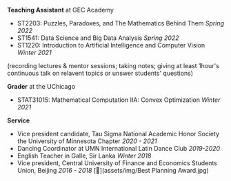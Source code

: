 **Teaching Assistant** at GEC Academy
* ST2203: Puzzles, Paradoxes, and The Mathematics Behind Them *Spring 2022*
* ST1541: Data Science and Big Data Analysis *Spring 2022*
* ST1220: Introduction to Artificial Intelligence and Computer Vision *Winter 2021*

(recording lectures \& mentor sessions; taking notes; giving at least 1hour's continuous talk on relavent topics or unswer students' questions)

**Grader** at the UChicago
* STAT31015: Mathematical Computation IIA: Convex Optimization *Winter 2021*

**Service**
* Vice president candidate, Tau Sigma National Academic Honor Society the University of Minnesota Chapter *2020 - 2021*
* Dancing Coordinator at UMN International Latin Dance Club *2019-2020*
* English Teacher in Galle, Sir Lanka *Winter 2018*
* Vice president, Central University of Finance and Economics Students Union, Beijing *2016 - 2018* [📄](assets/img/Best Planning Award.jpg)
